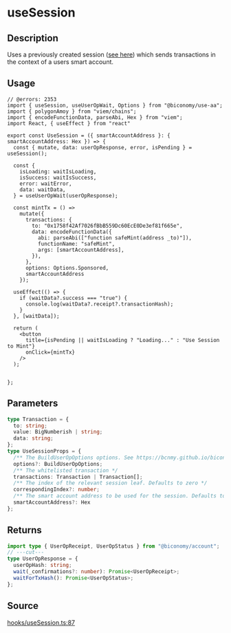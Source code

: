 # useSession

## Description

Uses a previously created session ([see here](/react/useCreateSession)) which sends transactions in the context of a users smart account.

## Usage

```tsx twoslash
// @errors: 2353
import { useSession, useUserOpWait, Options } from "@biconomy/use-aa";
import { polygonAmoy } from "viem/chains";
import { encodeFunctionData, parseAbi, Hex } from "viem";
import React, { useEffect } from "react"

export const UseSession = ({ smartAccountAddress }: { smartAccountAddress: Hex }) => {
  const { mutate, data: userOpResponse, error, isPending } = useSession();

  const {
    isLoading: waitIsLoading,
    isSuccess: waitIsSuccess,
    error: waitError,
    data: waitData,
  } = useUserOpWait(userOpResponse);

  const mintTx = () =>
    mutate({
      transactions: {
        to: "0x1758f42Af7026fBbB559Dc60EcE0De3ef81f665e",
        data: encodeFunctionData({
          abi: parseAbi(["function safeMint(address _to)"]),
          functionName: "safeMint",
          args: [smartAccountAddress],
        }),
      },
      options: Options.Sponsored,
      smartAccountAddress
    });

  useEffect(() => {
    if (waitData?.success === "true") {
      console.log(waitData?.receipt?.transactionHash);
    }
  }, [waitData]);

  return (
    <button
      title={isPending || waitIsLoading ? "Loading..." : "Use Session to Mint"}
      onClick={mintTx}
    />
  );


};
```


## Parameters

```ts
type Transaction = {
  to: string;
  value: BigNumberish | string;
  data: string;
};
type UseSessionProps = {
  /** The BuildUserOpOptions options. See https://bcnmy.github.io/biconomy-client-sdk/types/BuildUserOpOptions.html for further detail */
  options?: BuildUserOpOptions;
  /** The whitelisted transaction */
  transactions: Transaction | Transaction[];
  /** The index of the relevant session leaf. Defaults to zero */
  correspondingIndex?: number;
  /** The smart account address to be used for the session. Defaults to the connected smartAccount. */
  smartAccountAddress?: Hex
};
```

## Returns

```ts twoslash
import type { UserOpReceipt, UserOpStatus } from "@biconomy/account";
// ---cut---
type UserOpResponse = {
  userOpHash: string;
  wait(_confirmations?: number): Promise<UserOpReceipt>;
  waitForTxHash(): Promise<UserOpStatus>;
};
```


## Source

[hooks/useSession.ts:87](https://github.com/bcnmy/useAA/blob/main/src/hooks/useSession.ts#L87)
